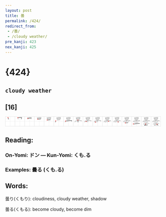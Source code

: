```yaml
---
layout: post
title: 曇
permalink: /424/
redirect_from:
 - /曇/
 - /cloudy weather/
pre_kanji: 423
nex_kanji: 425
---
```


# {424}

## `cloudy weather`

## [16]

<div class="stroke"><img src="../images/E69B87.png" /></div>

## Reading:

### On-Yomi: ドン &mdash; Kun-Yomi: くも.る

### Examples: 曇る (くも.る)

## Words:

曇り(くもり): cloudiness, cloudy weather, shadow

曇る(くもる): become cloudy, become dim
